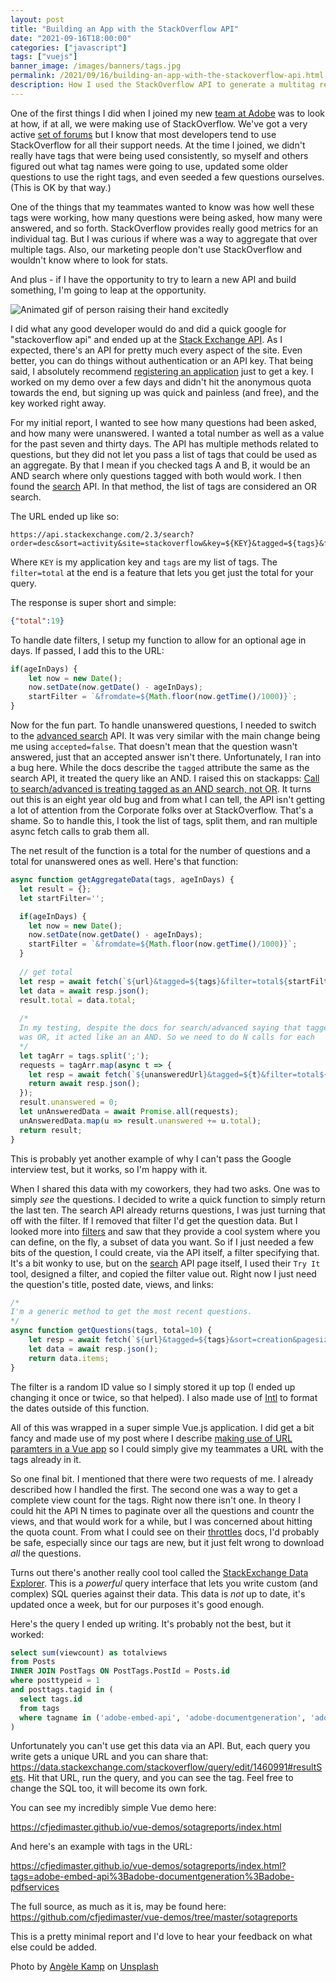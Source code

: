 ```yaml
---
layout: post
title: "Building an App with the StackOverflow API"
date: "2021-09-16T18:00:00"
categories: ["javascript"]
tags: ["vuejs"]
banner_image: /images/banners/tags.jpg
permalink: /2021/09/16/building-an-app-with-the-stackoverflow-api.html
description: How I used the StackOverflow API to generate a multitag report
---
```


One of the first things I did when I joined my new [team at Adobe](https://www.adobe.io/apis/documentcloud/dcsdk/) was to look at how, if at all, we were making use of StackOverflow. We've got a very active [set of forums](https://community.adobe.com/t5/document-services-apis/ct-p/ct-Document-Cloud-SDK?page=1&sort=latest_replies&filter=all&tabid=discussions) but I know that most developers tend to use StackOverflow for all their support needs. At the time I joined, we didn't really have tags that were being used consistently, so myself and others figured out what tag names were going to use, updated some older questions to use the right tags, and even seeded a few questions ourselves. (This is OK by that way.)

One of the things that my teammates wanted to know was how well these tags were working, how many questions were being asked, how many were answered, and so forth. StackOverflow provides really good metrics for an individual tag. But I was curious if where was a way to aggregate that over multiple tags. Also, our marketing people don't use StackOverflow and wouldn't know where to look for stats. 

And plus - if I have the opportunity to try to learn a new API and build something, I'm going to leap at the opportunity. 

<p>
<img data-src="https://static.raymondcamden.com/images/2021/09/raisehand.gif" alt="Animated gif of person raising their hand excitedly" class="lazyload imgborder imgcenter">
</p>

I did what any good developer would do and did a quick google for "stackoverflow api" and ended up at the [Stack Exchange API](https://api.stackexchange.com/). As I expected, there's an API for pretty much every aspect of the site. Even better, you can do things without authentication or an API key. That being said, I absolutely recommend [registering an application](https://stackapps.com/apps/oauth/register) just to get a key. I worked on my demo over a few days and didn't hit the anonymous quota towards the end, but signing up was quick and painless (and free), and the key worked right away. 

For my initial report, I wanted to see how many questions had been asked, and how many were unanswered. I wanted a total number as well as a value for the past seven and thirty days. The API has multiple methods related to questions, but they did not let you pass a list of tags that could be used as an aggregate. By that I mean if you checked tags A and B, it would be an AND search where only questions tagged with both would work. I then found the [search](https://api.stackexchange.com/docs/search) API. In that method, the list of tags are considered an OR search. 

The URL ended up like so:

```
https://api.stackexchange.com/2.3/search?order=desc&sort=activity&site=stackoverflow&key=${KEY}&tagged=${tags}&filter=total
```

Where `KEY` is my application key and `tags` are my list of tags. The `filter=total` at the end is a feature that lets you get just the total for your query.

The response is super short and simple:

```json
{"total":19}
```

To handle date filters, I setup my function to allow for an optional age in days. If passed, I add this to the URL:

```js
if(ageInDays) {
	let now = new Date();
	now.setDate(now.getDate() - ageInDays);
	startFilter = `&fromdate=${Math.floor(now.getTime()/1000)}`;
}
```

Now for the fun part. To handle unanswered questions, I needed to switch to the [advanced search](https://api.stackexchange.com/docs/advanced-search) API. It was very similar with the main change being me using `accepted=false`. That doesn't mean that the question wasn't answered, just that an accepted answer isn't there. Unfortunately, I ran into a bug here. While the docs describe the `tagged` attribute the same as the search API, it treated the query like an AND. I raised this on stackapps: [Call to search/advanced is treating tagged as an AND search, not OR](https://stackapps.com/questions/9156/call-to-search-advanced-is-treating-tagged-as-an-and-search-not-or?noredirect=1). It turns out this is an eight year old bug and from what I can tell, the API isn't getting a lot of attention from the Corporate folks over at StackOverflow. That's a shame. So to handle this, I took the list of tags, split them, and ran multiple async fetch calls to grab them all. 

The net result of the function is a total for the number of questions and a total for unanswered ones as well. Here's that function:

```js
async function getAggregateData(tags, ageInDays) {
  let result = {};
  let startFilter='';

  if(ageInDays) {
	let now = new Date();
	now.setDate(now.getDate() - ageInDays);
	startFilter = `&fromdate=${Math.floor(now.getTime()/1000)}`;
  }
  
  // get total
  let resp = await fetch(`${url}&tagged=${tags}&filter=total${startFilter}`);
  let data = await resp.json();
  result.total = data.total;
  
  /*
  In my testing, despite the docs for search/advanced saying that tagged
  was OR, it acted like an an AND. So we need to do N calls for each
  */
  let tagArr = tags.split(';');
  requests = tagArr.map(async t => {
	let resp = await fetch(`${unansweredUrl}&tagged=${t}&filter=total${startFilter}`);
	return await resp.json();
  });
  result.unanswered = 0;
  let unAnsweredData = await Promise.all(requests);
  unAnsweredData.map(u => result.unanswered += u.total);
  return result;
}
```

This is probably yet another example of why I can't pass the Google interview test, but it works, so I'm happy with it. 

When I shared this data with my coworkers, they had two asks. One was to simply *see* the questions. I decided to write a quick function to simply return the last ten. The search API already returns questions, I was just turning that off with the filter. If I removed that filter I'd get the question data. But I looked more into [filters](https://api.stackexchange.com/docs/filters) and saw that they provide a cool system where you can define, on the fly, a subset of data you want. So if I just needed a few bits of the question, I could create, via the API itself, a filter specifying that. It's a bit wonky to use, but on the [search](https://api.stackexchange.com/docs/search) API page itself, I used their `Try It` tool, designed a filter, and copied the filter value out. Right now I just need the question's title, posted date, views, and links:

```js
/*
I'm a generic method to get the most recent questions.
*/
async function getQuestions(tags, total=10) {
	let resp = await fetch(`${url}&tagged=${tags}&sort=creation&pagesize=${total}&filter=${encodeURIComponent(Q_FILTER)}`);
	let data = await resp.json();
	return data.items;
}
```

The filter is a random ID value so I simply stored it up top (I ended up changing it once or twice, so that helped). I also made use of [Intl](https://developer.mozilla.org/en-US/docs/Web/JavaScript/Reference/Global_Objects/Intl) to format the dates outside of this function.

All of this was wrapped in a super simple Vue.js application. I did get a bit fancy and made use of my post where I describe [making use of URL paramters in a Vue app](https://www.raymondcamden.com/2021/05/08/updating-and-supporting-url-parameters-with-vuejs) so I could simply give my teammates a URL with the tags already in it.

So one final bit. I mentioned that there were two requests of me. I already described how I handled the first. The second one was a way to get a complete view count for the tags. Right now there isn't one. In theory I could hit the API N times to paginate over all the questions and countr the views, and that would work for a while, but I was concerned about hitting the quota count. From what I could see on their [throttles](https://api.stackexchange.com/docs/throttle) docs, I'd probably be safe, especially since our tags are new, but it just felt wrong to download *all* the questions.

Turns out there's another really cool tool called the [StackExchange Data Explorer](https://data.stackexchange.com/). This is a *powerful* query interface that lets you write custom (and complex) SQL queries against their data. This data is *not* up to date, it's updated once a week, but for our purposes it's good enough. 

Here's the query I ended up writing. It's probably not the best, but it worked:

```sql
select sum(viewcount) as totalviews
from Posts
INNER JOIN PostTags ON PostTags.PostId = Posts.id
where posttypeid = 1
and posttags.tagid in (
  select tags.id
  from tags
  where tagname in ('adobe-embed-api', 'adobe-documentgeneration', 'adobe-pdfservices')
)
```

Unfortunately you can't use get this data via an API. But, each query you write gets a unique URL and you can share that: <https://data.stackexchange.com/stackoverflow/query/edit/1460991#resultSets>. Hit that URL, run the query, and you can see the tag. Feel free to change the SQL too, it will become its own fork.

You can see my incredibly simple Vue demo here:

<https://cfjedimaster.github.io/vue-demos/sotagreports/index.html>

And here's an example with tags in the URL:

<https://cfjedimaster.github.io/vue-demos/sotagreports/index.html?tags=adobe-embed-api%3Badobe-documentgeneration%3Badobe-pdfservices>

The full source, as much as it is, may be found here: <https://github.com/cfjedimaster/vue-demos/tree/master/sotagreports>

This is a pretty minimal report and I'd love to hear your feedback on what else could be added.

Photo by <a href="https://unsplash.com/@angelekamp?utm_source=unsplash&utm_medium=referral&utm_content=creditCopyText">Angèle Kamp</a> on <a href="https://unsplash.com/s/photos/tags?utm_source=unsplash&utm_medium=referral&utm_content=creditCopyText">Unsplash</a>
  
